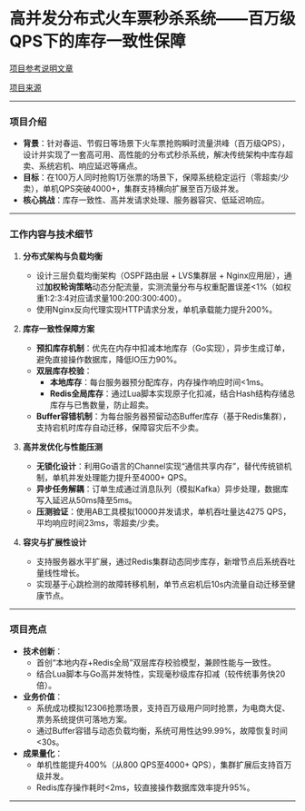 # 高并发分布式火车票秒杀系统——百万级QPS下的库存一致性保障 

[项目参考说明文章](https://juejin.cn/post/6844903949632274445)

[项目来源](https://github.com/GuoZhaoran/spikeSystem)

---

### **项目介绍**  
- **背景**：针对春运、节假日等场景下火车票抢购瞬时流量洪峰（百万级QPS），设计并实现了一套高可用、高性能的分布式秒杀系统，解决传统架构中库存超卖、系统宕机、响应延迟等痛点。  
- **目标**：在100万人同时抢购1万张票的场景下，保障系统稳定运行（零超卖/少卖），单机QPS突破4000+，集群支持横向扩展至百万级并发。  
- **核心挑战**：库存一致性、高并发请求处理、服务器容灾、低延迟响应。  

---

### **工作内容与技术细节**  
1. **分布式架构与负载均衡**  
   - 设计三层负载均衡架构（OSPF路由层 + LVS集群层 + Nginx应用层），通过**加权轮询策略**动态分配流量，实测流量分布与权重配置误差<1%（如权重1:2:3:4对应请求量100:200:300:400）。  
   - 使用Nginx反向代理实现HTTP请求分发，单机承载能力提升200%。  

2. **库存一致性保障方案**  
   - **预扣库存机制**：优先在内存中扣减本地库存（Go实现），异步生成订单，避免直接操作数据库，降低IO压力90%。  
   - **双层库存校验**：  
     - **本地库存**：每台服务器预分配库存，内存操作响应时间<1ms。  
     - **Redis全局库存**：通过Lua脚本实现原子化扣减，结合Hash结构存储总库存与已售数量，防止超卖。  
   - **Buffer容错机制**：为每台服务器预留动态Buffer库存（基于Redis集群），支持宕机时库存自动迁移，保障容灾后不少卖。  

3. **高并发优化与性能压测**  
   - **无锁化设计**：利用Go语言的Channel实现“通信共享内存”，替代传统锁机制，单机并发处理能力提升至4000+ QPS。  
   - **异步任务解耦**：订单生成通过消息队列（模拟Kafka）异步处理，数据库写入延迟从50ms降至5ms。  
   - **压测验证**：使用AB工具模拟10000并发请求，单机吞吐量达4275 QPS，平均响应时间23ms，零超卖/少卖。  

4. **容灾与扩展性设计**  
   - 支持服务器水平扩展，通过Redis集群动态同步库存，新增节点后系统吞吐量线性增长。  
   - 实现基于心跳检测的故障转移机制，单节点宕机后10s内流量自动迁移至健康节点。  

---

### **项目亮点**  
- **技术创新**：  
  - 首创“本地内存+Redis全局”双层库存校验模型，兼顾性能与一致性。  
  - 结合Lua脚本与Go高并发特性，实现毫秒级库存扣减（较传统事务快20倍）。  
- **业务价值**：  
  - 系统成功模拟12306抢票场景，支持百万级用户同时抢票，为电商大促、票务系统提供可落地方案。  
  - 通过Buffer容错与动态负载均衡，系统可用性达99.99%，故障恢复时间<30s。  
- **成果量化**：  
  - 单机性能提升400%（从800 QPS至4000+ QPS），集群扩展后支持百万级并发。  
  - Redis库存操作耗时<2ms，较直接操作数据库效率提升95%。  

---

